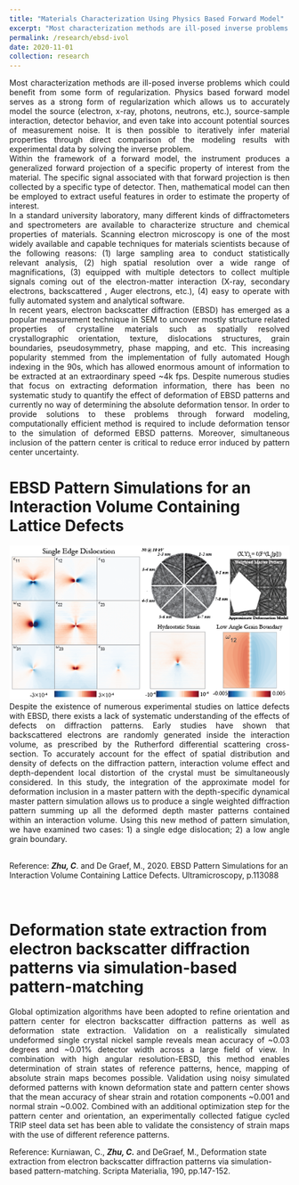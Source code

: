 ```yaml
---
title: "Materials Characterization Using Physics Based Forward Model"
excerpt: "Most characterization methods are ill-posed inverse problems which could benefit from some form of regularization. Physics based forward model serves as a strong form of regularization which allows us to accurately model the source (electron, x-ray, photons, neutrons, etc), source-sample interaction, detector behavior, and even take into account potential sources of measurement noise. It is then possible to iteratively infer material properties through direct comparison of the modeling results with experimental data by solving the inverse problem <br/><img src='/images/ebsd-ivol.png'>"
permalink: /research/ebsd-ivol
date: 2020-11-01
collection: research
---
```


<div style="text-align: justify"> Most characterization methods are ill-posed inverse problems which could benefit from some form of regularization. Physics based forward model serves as a strong form of regularization which allows us to accurately model the source (electron, x-ray, photons, neutrons, etc.), source-sample interaction, detector behavior, and even take into account potential sources of measurement noise. It is then possible to iteratively infer material properties through direct comparison of the modeling results with experimental data by solving the inverse problem. </div>

<div style="text-align: justify"> Within the framework of a forward model, the instrument produces a generalized forward projection of a specific property of interest from the material. The specific signal associated with that forward projection is then collected by a specific type of detector. Then, mathematical model can then be employed to extract useful features in order to estimate the property of interest. </div>

<div style="text-align: justify"> In a standard university laboratory, many different kinds of diffractometers and spectrometers are available to characterize structure and chemical properties of materials. Scanning electron microscopy is one of the most widely available and capable techniques for materials scientists because of the following reasons: (1) large sampling area to conduct statistically relevant analysis, (2) high spatial resolution over a wide range of magnifications, (3) equipped with multiple detectors to collect multiple signals coming out of the electron-matter interaction (X-ray, secondary electrons, backscattered , Auger electrons, etc.), (4) easy to operate with fully automated system and analytical software. </div>

<div style="text-align: justify"> In recent years, electron backscatter diffraction (EBSD) has emerged as a popular measurement technique in SEM to uncover mostly structure related properties of crystalline materials such as spatially resolved crystallographic orientation, texture, dislocations structures, grain boundaries, pseudosymmetry, phase mapping, and etc. This increasing popularity stemmed from the implementation of fully automated Hough indexing in the 90s, which has allowed enormous amount of information to be extracted at an extraordinary speed ~4k fps. Despite numerous studies that focus on extracting deformation information, there has been no systematic study to quantify the effect of deformation of EBSD patterns and currently no way of determining the absolute deformation tensor. In order to provide solutions to these problems through forward modeling, computationally efficient method is required to include deformation tensor to the simulation of deformed EBSD patterns. Moreover, simultaneous inclusion of the pattern center is critical to reduce error induced by pattern center uncertainty. </div>

EBSD Pattern Simulations for an Interaction Volume Containing Lattice Defects
======

<img src='/images/ebsd-ivol-01.png' class="center"> 
<br />

<div style="text-align: justify"> Despite the existence of numerous experimental studies on lattice defects with EBSD, there exists a lack of systematic understanding of the effects of defects on diffraction patterns. Early studies have shown that backscattered electrons are randomly generated inside the interaction volume, as prescribed by the Rutherford differential scattering cross-section. To accurately account for the effect of spatial distribution and density of defects on the diffraction pattern, interaction volume effect and depth-dependent local distortion of the crystal must be simultaneously considered. In this study, the integration of the approximate model for deformation inclusion in a master pattern with the depth-specific dynamical master pattern simulation allows us to produce a single weighted diffraction pattern summing up all the deformed depth master patterns contained within an interaction volume. Using this new method of pattern simulation, we have examined two cases: 1) a single edge dislocation; 2) a low angle grain boundary. </div>
<br />

Reference: ***Zhu, C***. and De Graef, M., 2020. EBSD Pattern Simulations for an Interaction Volume Containing Lattice Defects. Ultramicroscopy, p.113088
<br />
<br />
<br />

Deformation state extraction from electron backscatter diffraction patterns via simulation-based pattern-matching
====

<div style="text-align: justify"> Global optimization algorithms have been adopted to refine orientation and pattern center for electron backscatter diffraction patterns as well as deformation state extraction. Validation on a realistically simulated undeformed single crystal nickel sample reveals mean accuracy of ~0.03 degrees and ~0.01% detector width across a large field of view. In combination with high angular resolution-EBSD, this method enables determination of strain states of reference patterns, hence, mapping of absolute strain maps becomes possible. Validation using noisy simulated deformed patterns with known deformation state and pattern center shows that the mean accuracy of shear strain and rotation components ~0.001 and normal strain ~0.002. Combined with an additional optimization step for the pattern center and orientation, an experimentally collected fatigue cycled TRIP steel data set has been able to validate the consistency of strain maps with the use of different reference patterns. </div>

Reference: Kurniawan, C., ***Zhu, C.*** and DeGraef, M., Deformation state extraction from electron backscatter diffraction patterns via simulation-based pattern-matching. Scripta Materialia, 190, pp.147-152.